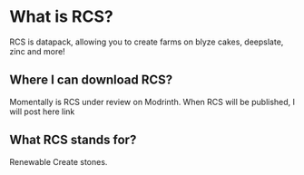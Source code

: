 # What is RCS?
RCS is datapack, allowing you to create farms on blyze cakes, deepslate, zinc and more!
## Where I can download RCS?
Momentally is RCS under review on Modrinth. When RCS will be published, I will post here link
## What RCS stands for?
Renewable Create stones.

